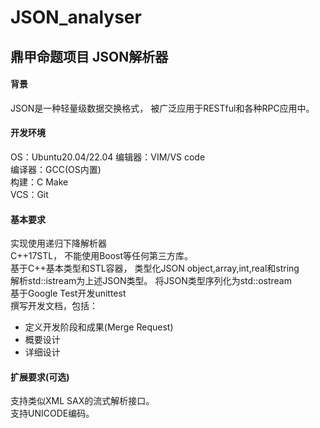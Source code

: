 # JSON_analyser
## 鼎甲命题项目 JSON解析器
#### 背景
JSON是一种轻量级数据交换格式， 被广泛应用于RESTful和各种RPC应用中。

#### 开发环境
OS：Ubuntu20.04/22.04
编辑器：VIM/VS code  
编译器：GCC(OS内置)  
构建：C Make  
VCS：Git  

#### 基本要求
实现使用递归下降解析器  
C++17STL， 不能使用Boost等任何第三方库。  
基于C++基本类型和STL容器， 类型化JSON object,array,int,real和string  
解析std::istream为上述JSON类型。 
将JSON类型序列化为std::ostream  
基于Google Test开发unittest  
撰写开发文档，包括：  
- 定义开发阶段和成果(Merge Request)  
- 概要设计  
- 详细设计  

#### 扩展要求(可选)
支持类似XML SAX的流式解析接口。  
支持UNICODE编码。  
